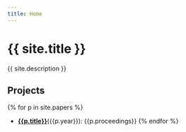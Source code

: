 ```yaml
---
title: Home
---
```


# {{ site.title }}
{{ site.description }}

## Projects
{% for p in site.papers %}
- **[{{p.title}}]({{p.authors}})**({{p.year}}): {{p.proceedings}}
{% endfor %}
